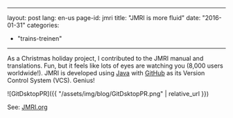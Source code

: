 <!--
SPDX-FileCopyrightText: 2024 EJ Broerse

SPDX-License-Identifier: CC-BY-NC-SA-4.0
-->

---
layout: post
lang: en-us
page-id: jmri
title: "JMRI is more fluid"
date: "2016-01-31"
categories:
  - "trains-treinen"
---

As a Christmas holiday project, I contributed to the JMRI manual and translations.
Fun, but it feels like lots of eyes are watching you (8,000 users worldwide!). JMRI
is developed using [Java](http://www.oracle.com/technetwork/java/index.html) with [GitHub](https://github.com/) as its Version Control System (VCS).
Genius!

![GitDsktopPR]({{ "/assets/img/blog/GitDsktopPR.png" | relative_url }})

See: [JMRI.org](https://jmri.org/)
